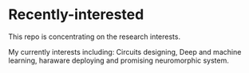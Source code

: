 # Recently-interested
This repo is concentrating on the research interests.

My currently interests including: Circuits designing, Deep and machine learning, 
haraware deploying and promising neuromorphic system. 
